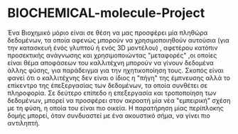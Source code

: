 BIOCHEMICAL-molecule-Project
============================

Ένα Βιοχημικό μόριο είναι σε θέση να μας προσφέρει μία πληθώρα δεδομένων, τα οποία αφενώς μπορούν να χρησιμοποιηθούν αυτούσια (για την κατασκευή ένός γλυπτού ή ενός 3D μοντέλου) , αφετέρου κατόπιν προσεκτικής ανάγνωσης και χρησιμοποιώντας "μεταφορές" ,οι οποίες είναι θέμα αποφάσεων του καλλιτέχνη μπορούν να γίνουν δεδομένα άλλης φύσης, για παράδειγμα για την ηχητικοποίηση τους.  Σκοπός είναι φανεί ότι ο καλλιτέχνης δεν είναι ο ίδιος η "πήγη" της έμπνευσης αλλά το επίκεντρο της έπεξεργασίας των δεδομένων, τα οποία συνθέτει σε πληροφορία.  Σε δεύτερο επίπεδο η επεξεργασία και τροποποίηση των δεδομένων, μπορεί να προσφέρει στον ακροατή μία νέα "εμπειρική" σχέση με τη φύση, η οποία του είναι πιο οικεία. Η παρατήρηση μίας περίπλοκης δομής μπορεί, όταν συνδυαστεί με ένα ακουστικό σήμα, να γίνει πιο αντιληπτή.